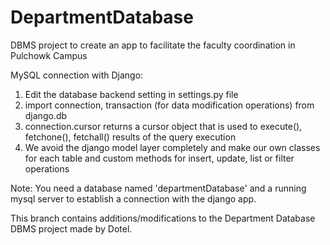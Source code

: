 # DepartmentDatabase
DBMS project to create an app to facilitate the faculty coordination in Pulchowk Campus


MySQL connection with Django:

1. Edit the database backend setting in settings.py file
2. import connection, transaction (for data modification operations) from django.db
3. connection.cursor returns a cursor object that is used to execute(), fetchone(), fetchall() results of the query execution
4. We avoid the django model layer completely and make our own classes for each table and custom methods for insert, update, list or filter operations


Note:
You need a database named 'departmentDatabase' and a running mysql server to establish a connection with the django app.

This branch contains additions/modifications to the Department Database DBMS project made by Dotel.

